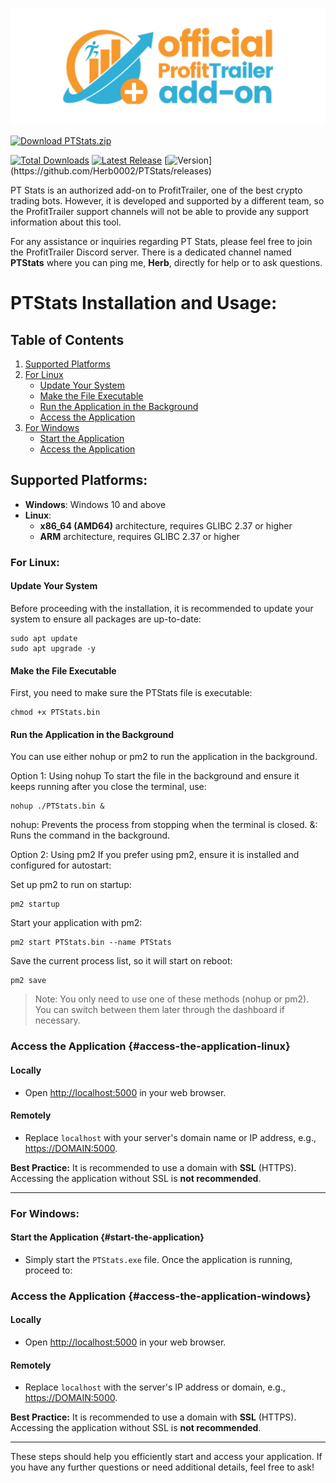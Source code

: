 
![PT Stats Logo](Logo.png)

[![Download PTStats.zip](https://img.shields.io/badge/⬇️%20Download%20PTStats.zip-4C1?style=for-the-badge)](https://github.com/Herb0002/PTStats/releases/latest/download/PTStats.zip)

[![Total Downloads](https://img.shields.io/github/downloads/Herb0002/PTStats/total?style=for-the-badge&label=Downloads%20All)](https://github.com/Herb0002/PTStats/releases)
[![Latest Release](https://img.shields.io/github/downloads/Herb0002/PTStats/latest/total?style=for-the-badge&label=Download%20Latest%20Release)](https://github.com/Herb0002/PTStats/releases)
[![Version](https://img.shields.io/github/v/release/Herb0002/PTStats?style=for-the-badge&label=Version:)](https://github.com/Herb0002/PTStats/releases)

PT Stats is an authorized add-on to ProfitTrailer, one of the best crypto trading bots. However, it is developed and supported by a different team, so the ProfitTrailer support channels will not be able to provide any support information about this tool.

For any assistance or inquiries regarding PT Stats, please feel free to join the ProfitTrailer Discord server. There is a dedicated channel named **PTStats** where you can ping me, **Herb**, directly for help or to ask questions.

# **PTStats Installation and Usage:**

## Table of Contents
1. [Supported Platforms](#supported-platforms)
2. [For Linux](#for-linux)
    - [Update Your System](#update-your-system)
    - [Make the File Executable](#make-the-file-executable)
    - [Run the Application in the Background](#run-the-application-in-the-background)
    - [Access the Application](#access-the-application-linux)
3. [For Windows](#for-windows)
    - [Start the Application](#start-the-application)
    - [Access the Application](#access-the-application-windows)

## Supported Platforms:
- **Windows**: Windows 10 and above
- **Linux**:
  - **x86_64 (AMD64)** architecture, requires GLIBC 2.37 or higher
  - **ARM** architecture, requires GLIBC 2.37 or higher

### For Linux:

#### Update Your System
Before proceeding with the installation, it is recommended to update your system to ensure all packages are up-to-date:

```
sudo apt update
sudo apt upgrade -y
```

#### Make the File Executable
First, you need to make sure the PTStats file is executable:
```
chmod +x PTStats.bin
```

#### Run the Application in the Background
You can use either nohup or pm2 to run the application in the background.

Option 1: Using nohup
To start the file in the background and ensure it keeps running after you close the terminal, use:

```
nohup ./PTStats.bin &
```
nohup: Prevents the process from stopping when the terminal is closed.
&: Runs the command in the background.

Option 2: Using pm2
If you prefer using pm2, ensure it is installed and configured for autostart:

Set up pm2 to run on startup:
```
pm2 startup
```

Start your application with pm2:
```
pm2 start PTStats.bin --name PTStats
```

Save the current process list, so it will start on reboot:
```
pm2 save
```
> Note: You only need to use one of these methods (nohup or pm2). You can switch between them later through the dashboard if necessary.

### Access the Application {#access-the-application-linux}

#### Locally
- Open [http://localhost:5000](http://localhost:5000) in your web browser.

#### Remotely
- Replace `localhost` with your server's domain name or IP address, e.g., [https://DOMAIN:5000](https://DOMAIN:5000).

**Best Practice:** It is recommended to use a domain with **SSL** (HTTPS). Accessing the application without SSL is **not recommended**.

---

### For Windows:

#### Start the Application {#start-the-application}
- Simply start the `PTStats.exe` file. Once the application is running, proceed to:

### Access the Application {#access-the-application-windows}

#### Locally
- Open [http://localhost:5000](http://localhost:5000) in your web browser.

#### Remotely
- Replace `localhost` with the server's IP address or domain, e.g., [https://DOMAIN:5000](https://DOMAIN:5000).

**Best Practice:** It is recommended to use a domain with **SSL** (HTTPS). Accessing the application without SSL is **not recommended**.

---
These steps should help you efficiently start and access your application. If you have any further questions or need additional details, feel free to ask!
